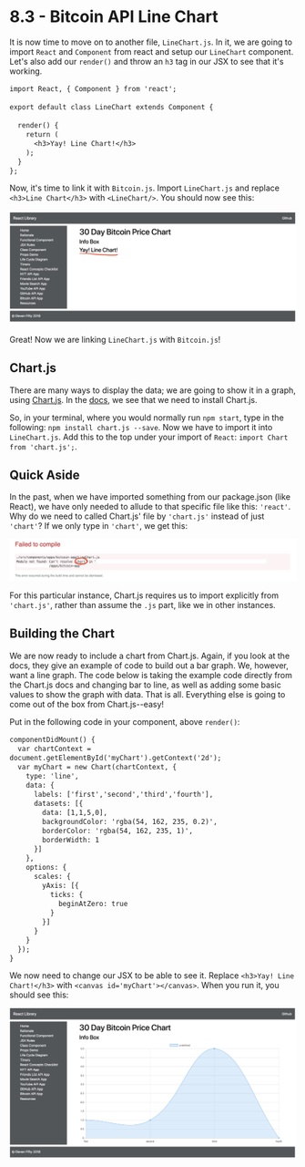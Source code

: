 # 8.3 - Bitcoin API Line Chart

It is now time to move on to another file, `LineChart.js`. In it, we are going to import `React` and `Component` from react and setup our `LineChart` component. Let's also add our `render()` and throw an `h3` tag in our JSX to see that it's working.  


```text
import React, { Component } from 'react';

export default class LineChart extends Component {

  render() {
    return (
      <h3>Yay! Line Chart!</h3>
    );
  }
};
```

Now, it's time to link it with `Bitcoin.js`. Import `LineChart.js` and replace `<h3>Line Chart</h3>` with `<LineChart/>`. You should now see this:  


![picture](../../.gitbook/assets/7.3.1-linechart.png)

Great! Now we are linking `LineChart.js` with `Bitcoin.js`!

## Chart.js

There are many ways to display the data; we are going to show it in a graph, using [Chart.js](http://www.chartjs.org/). In the [docs](http://www.chartjs.org/docs/latest/getting-started/), we see that we need to install Chart.js.  


So, in your terminal, where you would normally run `npm start`, type in the following: `npm install chart.js --save`. Now we have to import it into `LineChart.js`. Add this to the top under your import of `React`: `import Chart from 'chart.js';`.  


## Quick Aside

In the past, when we have imported something from our package.json \(like React\), we have only needed to allude to that specific file like this: `'react'`. Why do we need to called Chart.js' file by `'chart.js'` instead of just `'chart'`? If we only type in `'chart'`, we get this:  


![picture](../../.gitbook/assets/7.3.2-chart.png)

For this particular instance, Chart.js requires us to import explicitly from `'chart.js'`, rather than assume the `.js` part, like we in other instances.

## Building the Chart

We are now ready to include a chart from Chart.js. Again, if you look at the docs, they give an example of code to build out a bar graph. We, however, want a line graph. The code below is taking the example code directly from the Chart.js docs and changing bar to line, as well as adding some basic values to show the graph with data. That is all. Everything else is going to come out of the box from Chart.js--easy!  


Put in the following code in your component, above `render()`:  


```text
componentDidMount() {
  var chartContext = document.getElementById('myChart').getContext('2d');
  var myChart = new Chart(chartContext, {
    type: 'line',
    data: {
      labels: ['first','second','third','fourth'],
      datasets: [{
        data: [1,1,5,0],
        backgroundColor: 'rgba(54, 162, 235, 0.2)', 
        borderColor: 'rgba(54, 162, 235, 1)',
        borderWidth: 1
      }]
    },
    options: {
      scales: {
        yAxis: [{
          ticks: {
            beginAtZero: true
          }
        }]
      }
    }
  });
}
```

We now need to change our JSX to be able to see it. Replace `<h3>Yay! Line Chart!</h3>` with `<canvas id='myChart'></canvas>`. When you run it, you should see this:  


![picture](../../.gitbook/assets/7.3.3-graph.png)

